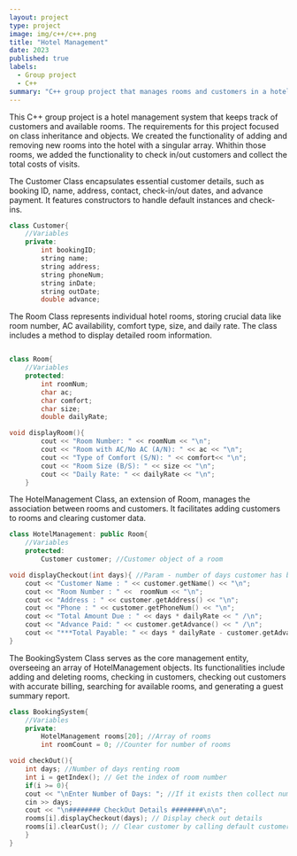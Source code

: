 ```yaml
---
layout: project
type: project
image: img/c++/c++.png
title: "Hotel Management"
date: 2023
published: true
labels:
  - Group project
  - C++
summary: "C++ group project that manages rooms and customers in a hotel."
---
```


This C++ group project is a hotel management system that keeps track of customers and available rooms.
The requirements for this project focused on class inheritance and objects. We created the functionality of adding and removing new rooms into the hotel with a singular array. Whithin those rooms, we added the functionality to check in/out customers and collect the total costs of visits. 

The Customer Class encapsulates essential customer details, such as booking ID, name, address, contact, check-in/out dates, and advance payment. It features constructors to handle default instances and check-ins.
```cpp
class Customer{
    //Variables
	private: 
		int bookingID;
		string name;
		string address;
        string phoneNum;
		string inDate;
		string outDate;
		double advance;
```
The Room Class represents individual hotel rooms, storing crucial data like room number, AC availability, comfort type, size, and daily rate. The class includes a method to display detailed room information.
```cpp

class Room{
    //Variables
	protected:
		int roomNum; 
        char ac; 
		char comfort;
		char size;
		double dailyRate;
```

```cpp
void displayRoom(){
		cout << "Room Number: " << roomNum << "\n";
		cout << "Room with AC/No AC (A/N): " << ac << "\n";
		cout << "Type of Comfort (S/N): " << comfort<< "\n";
		cout << "Room Size (B/S): " << size << "\n";
		cout << "Daily Rate: " << dailyRate << "\n";
    }
``` 
The HotelManagement Class, an extension of Room, manages the association between rooms and customers. It facilitates adding customers to rooms and clearing customer data.
```cpp
class HotelManagement: public Room{
    //Variables
    protected:
        Customer customer; //Customer object of a room
```

```cpp
void displayCheckout(int days){ //Param - number of days customer has been renting room
    cout << "Customer Name : " << customer.getName() << "\n";
    cout << "Room Number : " <<  roomNum << "\n";
    cout << "Address : " << customer.getAddress() << "\n";
    cout << "Phone : " << customer.getPhoneNum() << "\n";
    cout << "Total Amount Due : " << days * dailyRate << " /\n";
    cout << "Advance Paid: " << customer.getAdvance() << " /\n";   
    cout << "***Total Payable: " << days * dailyRate - customer.getAdvance() << "/ only\n";
}
```
The BookingSystem Class serves as the core management entity, overseeing an array of HotelManagement objects. Its functionalities include adding and deleting rooms, checking in customers, checking out customers with accurate billing, searching for available rooms, and generating a guest summary report.
```cpp
class BookingSystem{
    //Variables
    private:
        HotelManagement rooms[20]; //Array of rooms 
        int roomCount = 0; //Counter for number of rooms
```

```cpp
void checkOut(){
    int days; //Number of days renting room
    int i = getIndex(); // Get the index of room number 
    if(i >= 0){ 
	cout << "\nEnter Number of Days: "; //If it exists then collect number of days from user 
	cin >> days;
	cout << "\n######## CheckOut Details ########\n\n";
	rooms[i].displayCheckout(days); // Display check out details 
	rooms[i].clearCust(); // Clear customer by calling default customer constructor 
    }
}
```
